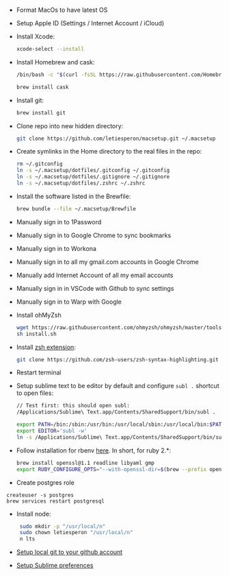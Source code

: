 - Format MacOs to have latest OS
- Setup Apple ID (Settings / Internet Account / iCloud)

- Install Xcode:

  ```bash
  xcode-select --install
  ```

- Install Homebrew and cask:

  ```bash
  /bin/bash -c "$(curl -fsSL https://raw.githubusercontent.com/Homebrew/install/HEAD/install.sh)"

  brew install cask
  ```

- Install git:

  ```bash
  brew install git
  ```

- Clone repo into new hidden directory:

  ```bash
  git clone https://github.com/letiesperon/macsetup.git ~/.macsetup
  ```

- Create symlinks in the Home directory to the real files in the repo:

  ```bash
  rm ~/.gitconfig
  ln -s ~/.macsetup/dotfiles/.gitconfig ~/.gitconfig
  ln -s ~/.macsetup/dotfiles/.gitignore ~/.gitignore
  ln -s ~/.macsetup/dotfiles/.zshrc ~/.zshrc
  ```

- Install the software listed in the Brewfile:

  ```bash
  brew bundle --file ~/.macsetup/Brewfile
  ```

- Manually sign in to 1Password
- Manually sign in to Google Chrome to sync bookmarks
- Manually sign in to Workona
- Manually sign in to all my gmail.com accounts in Google Chrome
- Manually add Internet Account of all my email accounts
- Manually sign in in VSCode with Github to sync settings
- Manually sign in to Warp with Google

- Install ohMyZsh

  ```bash
  wget https://raw.githubusercontent.com/ohmyzsh/ohmyzsh/master/tools/install.sh
  sh install.sh
  ```

- Install [zsh extension](https://formulae.brew.sh/formula/zsh-syntax-highlighting):

  ```bash
  git clone https://github.com/zsh-users/zsh-syntax-highlighting.git ${ZSH_CUSTOM:-~/.oh-my-zsh/custom}/plugins/zsh-syntax-highlighting
  ```

- Restart terminal

- Setup sublime text to be editor by default and configure `subl .` shortcut to open files:

  ```bash
  // Test first: this should open subl:
  /Applications/Sublime\ Text.app/Contents/SharedSupport/bin/subl .

  export PATH=/bin:/sbin:/usr/bin:/usr/local/sbin:/usr/local/bin:$PATH
  export EDITOR='subl -w'
  ln -s /Applications/Sublime\ Text.app/Contents/SharedSupport/bin/subl /usr/local/bin/subl
  ```

- Follow installation for rbenv [here](https://github.com/rbenv/ruby-build/wiki#suggested-build-environment). In short, for ruby 2.\*:

  ```bash
  brew install openssl@1.1 readline libyaml gmp
  export RUBY_CONFIGURE_OPTS="--with-openssl-dir=$(brew --prefix openssl@1.1)"
  ```

- Create postgres role

```
createuser -s postgres
brew services restart postgresql
```

- Install node:

  ```bash
   sudo mkdir -p "/usr/local/n"
   sudo chown letiesperon "/usr/local/n"
   n lts
  ```

- [Setup local git to your github account](https://gist.github.com/letiesperon/ce8217bc99195032f9dda3c67b424150)
- [Setup Sublime preferences](https://gist.github.com/letiesperon/7090a100902871cb2b9f6941a1f430ed)
